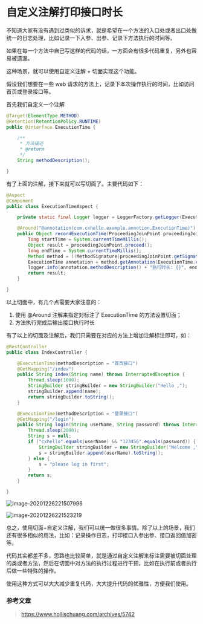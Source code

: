 # 自定义注解打印接口时长

不知道大家有没有遇到过类似的诉求，就是希望在一个方法的入口处或者出口处做统一的日志处理，比如记录一下入参、出参、记录下方法执行的时间等。

如果在每一个方法中自己写这样的代码的话，一方面会有很多代码重复，另外也容易被遗漏。

这种场景，就可以使用自定义注解 + 切面实现这个功能。

假设我们想要在一些 web 请求的方法上，记录下本次操作执行的时间，比如访问首页或登录接口等。

首先我们自定义一个注解

```java
@Target(ElementType.METHOD)
@Retention(RetentionPolicy.RUNTIME)
public @interface ExecutionTime {

    /**
     * 方法描述
     * @return
     */
    String methodDescription();

}
```

有了上面的注解，接下来就可以写切面了。主要代码如下：

```java
@Aspect
@Component
public class ExecutionTimeAspect {

    private static final Logger logger = LoggerFactory.getLogger(ExecutionTimeAspect.class);

    @Around("@annotation(com.cxhello.example.annotion.ExecutionTime)")
    public Object recordExecutionTime(ProceedingJoinPoint proceedingJoinPoint) throws Throwable {
        long startTime = System.currentTimeMillis();
        Object result = proceedingJoinPoint.proceed();
        long endTime = System.currentTimeMillis();
        Method method = ((MethodSignature)proceedingJoinPoint.getSignature()).getMethod();
        ExecutionTime annotation = method.getAnnotation(ExecutionTime.class);
        logger.info(annotation.methodDescription() + "执行时长: {}", endTime - startTime);
        return result;
    }

}
```

以上切面中，有几个点需要大家注意的：

1. 使用 @Around 注解来指定对标注了 ExecutionTime 的方法设置切面；
2. 方法执行完成后输出接口执行时长

有了以上的切面及注解后，我们只需要在对应的方法上增加注解标注即可，如：

```java
@RestController
public class IndexController {

    @ExecutionTime(methodDescription = "首页接口")
    @GetMapping("/index")
    public String index(String name) throws InterruptedException {
        Thread.sleep(1000);
        StringBuilder stringBuilder = new StringBuilder("Hello ,");
        stringBuilder.append(name);
        return stringBuilder.toString();
    }

    @ExecutionTime(methodDescription = "登录接口")
    @GetMapping("/login")
    public String login(String userName, String password) throws InterruptedException {
        Thread.sleep(2000);
        String s = null;
        if ("cxhello".equals(userName) && "123456".equals(password)) {
            StringBuilder stringBuilder = new StringBuilder("Welcome ,");
            s = stringBuilder.append(userName).toString();
        } else {
            s = "please log in first";
        }
        return s;
    }

}
```

![image-20201226221507996](https://cxhello.oss-cn-beijing.aliyuncs.com/image/image-20201226221507996.png)

![image-20201226221523219](https://cxhello.oss-cn-beijing.aliyuncs.com/image/image-20201226221523219.png)

总之，使用切面+自定义注解，我们可以统一做很多事情。除了以上的场景，我们还有很多相似的用法，比如：记录操作日志，打印接口入参出参、接口返回值加密等。

代码其实都差不多，思路也比较简单，就是通过自定义注解来标注需要被切面处理的类或者方法，然后在切面中对方法的执行过程进行干预，比如在执行前或者执行后做一些特殊的操作。

使用这种方式可以大大减少重复代码，大大提升代码的优雅性，方便我们使用。

### 参考文章

> https://www.hollischuang.com/archives/5742